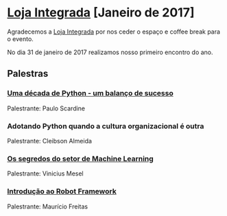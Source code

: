 # [Loja Integrada][0] [Janeiro de 2017]

Agradecemos a [Loja Integrada][1] por nos ceder o espaço e coffee break para o evento.

No dia 31 de janeiro de 2017 realizamos nosso primeiro encontro do ano.

## Palestras

### [Uma década de Python - um balanço de sucesso][2]

Palestrante: Paulo Scardine

### Adotando Python quando a cultura organizacional é outra

Palestrante: Cleibson Almeida

### [Os segredos do setor de Machine Learning][6]

Palestrante: Vinicius Mesel

### [Introdução ao Robot Framework][5]

Palestrante: Maurício Freitas



[0]: https://www.meetup.com/pt-BR/Grupy-SP/events/LINK
[1]: https://lojaintegrada.com.br/
[2]: https://goo.gl/G0bCCj
[5]: https://github.com/meunomemauricio/robot-tutorial/blob/master/presentation/Presentation.pdf
[6]: https://github.com/vmesel/slides/